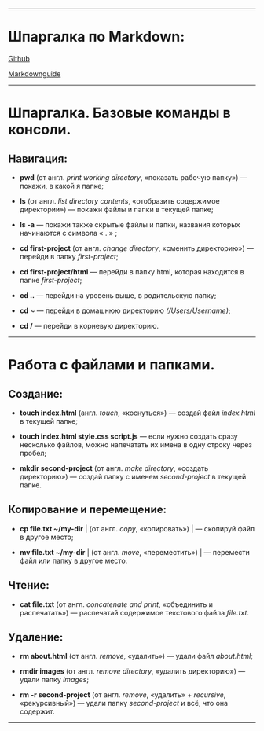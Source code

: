 

----

# Шпаргалка по Markdown:


[Github](https://gist.github.com/fomvasss/8dd8cd7f88c67a4e3727f9d39224a84c)


[Markdownguide](https://www.markdownguide.org/cheat-sheet/)


-----

# Шпаргалка. Базовые команды в консоли.


## Навигация:


- **pwd**     (от англ. _print working directory_, «показать рабочую папку»)     — покажи, в какой я папке;


- **ls**    (от англ. _list directory contents_, «отобразить содержимое директории»)      — покажи файлы и папки в текущей папке;


- **ls -a**         — покажи также скрытые файлы и папки, названия которых начинаются с символа « . » ;


- **cd first-project**     (от англ. *change directory*, «сменить директорию»)     — перейди в папку *first-project*;


- **cd first-project/html**         — перейди в папку html, которая находится в папке *first-project*;


- **cd ..**         — перейди на уровень выше, в родительскую папку;


- **cd** ~         — перейди в домашнюю директорию *(/Users/Username)*;


- **cd /**         — перейди в корневую директорию.


----

# Работа с файлами и папками.


## Создание:


- **touch index.html**     (англ. _touch_, «коснуться»)     — создай файл *index.html* в текущей папке;


- **touch index.html style.css script.js**         — если нужно создать сразу несколько файлов, можно напечатать их имена в одну строку через пробел;


- **mkdir second-project**    (от англ. *make directory*, «создать директорию»)      — создай папку с именем *second-project* в текущей папке.


## Копирование и перемещение:


- **cp file.txt ~/my-dir**   |  (от англ. *copy*, «копировать»)  |   — скопируй файл в другое место;


- **mv file.txt ~/my-dir**  |  (от англ. *move*, «переместить»)   |  — перемести файл или папку в другое место.


## Чтение:


- **cat file.txt**     (от англ. *concatenate and print*, «объединить и распечатать»)     — распечатай содержимое текстового файла *file.txt*.


## Удаление:


- **rm about.html**     (от англ. *remove*, «удалить»)     — удали файл *about.html*;


- **rmdir images**     (от англ. *remove directory*, «удалить директорию»)     — удали папку *images*;


- **rm -r second-project**     (от англ. *remove*, «удалить» + *recursive*, «рекурсивный»)     — удали папку *second-project* и всё, что она содержит.


----


